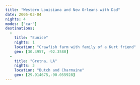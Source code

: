 ```yaml
---
title: "Western Louisiana and New Orleans with Dad"
date: 2005-03-04
nights: 4
modes: ["car"]
destinations:
  -
    title: "Eunice"
    nights: 1
    location: "Crawfish farm with family of a Kurt friend"
    geo: [30.4957, -92.3580]
  -
    title: "Gretna, LA"
    nights: 3
    location: "Butch and Charmaine"
    geo: [29.914675,-90.055928]
---
```




